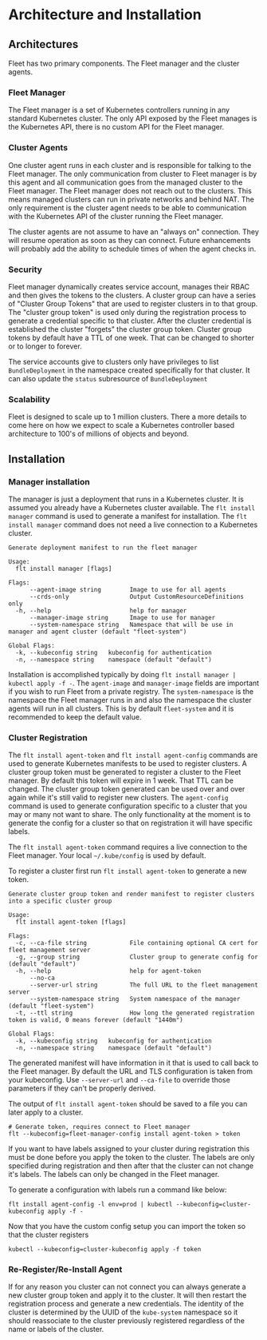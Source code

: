 Architecture and Installation
=============================

## Architectures

Fleet has two primary components.  The Fleet manager and the cluster agents.

### Fleet Manager

The Fleet manager is a set of Kubernetes controllers running in any standard Kubernetes
cluster.  The only API exposed by the Fleet manages is the Kubernetes API, there is no
custom API for the Fleet manager.

### Cluster Agents

One cluster agent runs in each cluster and is responsible for talking to the Fleet manager.
The only communication from cluster to Fleet manager is by this agent and all communication
goes from the managed cluster to the Fleet manager.  The Fleet manager does not
reach out to the clusters.  This means managed clusters can run in private networks and behind
NAT.  The only requirement is the cluster agent needs to be able to communication with the
Kubernetes API of the cluster running the Fleet manager.

The cluster agents are not assume to have an "always on" connection.  They will resume operation as
soon as they can connect.  Future enhancements will probably add the ability to schedule times of when
the agent checks in.

### Security

Fleet manager dynamically creates service account, manages their RBAC and then gives the
tokens to the clusters. A cluster group can have a series of "Cluster Group Tokens" that
are used to register clusters in to that group. The "cluster group token" is used only during the
registration process to generate a credential specific to that cluster. After the cluster credential
is established the cluster "forgets" the cluster group token.  Cluster group tokens by default have a TTL
of one week.  That can be changed to shorter or to longer to forever.

The service accounts give to clusters only have privileges to list `BundleDeployment` in the namespace created
specifically for that cluster.  It can also update the `status` subresource of `BundleDeployment`

### Scalability

Fleet is designed to scale up to 1 million clusters. There a more details to come here on how we expect to scale
a Kubernetes controller based architecture to 100's of millions of objects and beyond.

## Installation

### Manager installation

The manager is just a deployment that runs in a Kubernetes cluster.  It is assumed you already have a Kubernetes
cluster available.  The `flt install manager` command is used to generate a manifest for installation.
The `flt install manager` command does not need a live connection to a Kubernetes cluster.

```
Generate deployment manifest to run the fleet manager

Usage:
  flt install manager [flags]

Flags:
      --agent-image string        Image to use for all agents
      --crds-only                 Output CustomResourceDefinitions only
  -h, --help                      help for manager
      --manager-image string      Image to use for manager
      --system-namespace string   Namespace that will be use in manager and agent cluster (default "fleet-system")

Global Flags:
  -k, --kubeconfig string   kubeconfig for authentication
  -n, --namespace string    namespace (default "default")
```

Installation is accomplished typically by doing `flt install manager | kubectl apply -f -`. The `agent-image` and
`manager-image` fields are important if you wish to run Fleet from a private registry.  The `system-namespace` is the
namespace the Fleet manager runs in and also the namespace the cluster agents will run in all clusters.  This is
by default `fleet-system` and it is recommended to keep the default value.

### Cluster Registration

The `flt install agent-token` and `flt install agent-config` commands are used to generate Kubernetes manifests to be
used to register clusters. A cluster group token must be generated to register a cluster to the Fleet manager.
By default this token will expire in 1 week.  That TTL can be changed.  The cluster group token generated can be
used over and over again while it's still valid to register new clusters.  The `agent-config` command is used to generate
configuration specific to a cluster that you may or many not want to share.  The only functionality at the moment is
to generate the config for a cluster so that on registration it will have specific labels.

The `flt install agent-token` command requires a live connection to the Fleet manager.  Your local `~/.kube/config` is
used by default.

To register a cluster first run `flt install agent-token` to generate a new token.

```
Generate cluster group token and render manifest to register clusters into a specific cluster group

Usage:
  flt install agent-token [flags]

Flags:
  -c, --ca-file string            File containing optional CA cert for fleet management server
  -g, --group string              Cluster group to generate config for (default "default")
  -h, --help                      help for agent-token
      --no-ca                     
      --server-url string         The full URL to the fleet management server
      --system-namespace string   System namespace of the manager (default "fleet-system")
  -t, --ttl string                How long the generated registration token is valid, 0 means forever (default "1440m")

Global Flags:
  -k, --kubeconfig string   kubeconfig for authentication
  -n, --namespace string    namespace (default "default")
```

The generated manifest will have information in it that is used to call back to the Fleet manager.  By default the 
URL and TLS configuration is taken from your kubeconfig.  Use `--server-url` and `--ca-file` to override those parameters
if they can't be properly derived.

The output of `flt install agent-token` should be saved to a file you can later apply to a cluster.

```
# Generate token, requires connect to Fleet manager
flt --kubeconfig=fleet-manager-config install agent-token > token
```

If you want to have labels assigned to your cluster during registration this must be done before you apply the token to
the cluster.  The labels are only specified during registration and then after that the cluster can not change it's labels.
The labels can only be changed in the Fleet manager.

To generate a configuration with labels run a command like below:

```
flt install agent-config -l env=prod | kubectl --kubeconfig=cluster-kubeconfig apply -f -
```

Now that you have the custom config setup you can import the token so that the cluster registers

```
kubectl --kubeconfig=cluster-kubeconfig apply -f token
```

### Re-Register/Re-Install Agent

If for any reason you cluster can not connect you can always generate a new cluster group token and apply it to the
cluster.  It will then restart the registration process and generate a new credentials. The identity of the cluster is
determined by the UUID of the `kube-system` namespace so it should reassociate to the cluster previously registered regardless
of the name or labels of the cluster.
